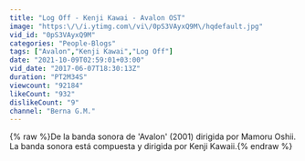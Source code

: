```yaml
---
title: "Log Off - Kenji Kawai - Avalon OST"
image: "https:\/\/i.ytimg.com\/vi\/0pS3VAyxQ9M\/hqdefault.jpg"
vid_id: "0pS3VAyxQ9M"
categories: "People-Blogs"
tags: ["Avalon","Kenji Kawai","Log Off"]
date: "2021-10-09T02:59:01+03:00"
vid_date: "2017-06-07T18:30:13Z"
duration: "PT2M34S"
viewcount: "92184"
likeCount: "932"
dislikeCount: "9"
channel: "Berna G.M."
---
```

{% raw %}De la banda sonora de 'Avalon' (2001) dirigida por Mamoru Oshii.<br />La banda sonora está compuesta y dirigida por Kenji Kawaii.{% endraw %}
